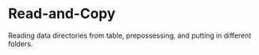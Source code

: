 # Read-and-Copy
Reading data directories from table, prepossessing, and putting in different folders.
